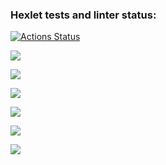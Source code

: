 ### Hexlet tests and linter status:
[![Actions Status](https://github.com/prakatun/java-project-61/workflows/hexlet-check/badge.svg)](https://github.com/prakatun/java-project-61/actions)

<a href="https://codeclimate.com/github/prakatun/java-project-61/maintainability"><img src="https://api.codeclimate.com/v1/badges/2bcf1d781978a6f908fe/maintainability" /></a>

<a href="https://asciinema.org/a/524869" target="_blank"><img src="https://asciinema.org/a/524869.svg" /></a>

<a href="https://asciinema.org/a/MWvHxzE5UNsPdrEQ7PlCCcrm0" target="_blank"><img src="https://asciinema.org/a/MWvHxzE5UNsPdrEQ7PlCCcrm0.svg" /></a>

<a href="https://asciinema.org/a/etIuymhQPxkESZCmNpst17Fsr" target="_blank"><img src="https://asciinema.org/a/etIuymhQPxkESZCmNpst17Fsr.svg" /></a>

<a href="https://asciinema.org/a/D51iqJdmKVW3h6NbqvlzQN1vE" target="_blank"><img src="https://asciinema.org/a/D51iqJdmKVW3h6NbqvlzQN1vE.svg" /></a>

<a href="https://asciinema.org/a/oxads8SfBaPmqgTNG77WrTMYU" target="_blank"><img src="https://asciinema.org/a/oxads8SfBaPmqgTNG77WrTMYU.svg" /></a>

